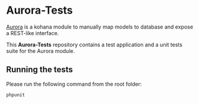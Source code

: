 # Aurora-Tests

[Aurora](https://github.com/enov/Aurora.git) is a kohana module to manually map models to database and expose a REST-like interface.

This **Aurora-Tests** repository contains a test application and a unit tests suite for the Aurora module.

## Running the tests

Please run the following command from the root folder:

    phpunit
